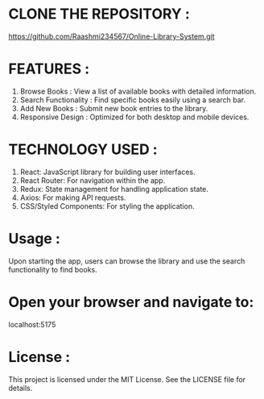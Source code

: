 
# CLONE THE REPOSITORY :
https://github.com/Raashmi234567/Online-Library-System.git

# FEATURES : 

1. Browse Books : View a list of available books with detailed information.
2. Search Functionality : Find specific books easily using a search bar.
3. Add New Books : Submit new book entries to the library.
4. Responsive Design : Optimized for both desktop and mobile devices.

# TECHNOLOGY USED : 

1. React: JavaScript library for building user interfaces.
2. React Router: For navigation within the app.
3. Redux: State management for handling application state.
4. Axios: For making API requests.
5. CSS/Styled Components: For styling the application.

# Usage :

Upon starting the app, users can browse the library and use the search functionality to find books.

# Open your browser and navigate to: 

localhost:5175

# License :
This project is licensed under the MIT License. See the LICENSE file for details.